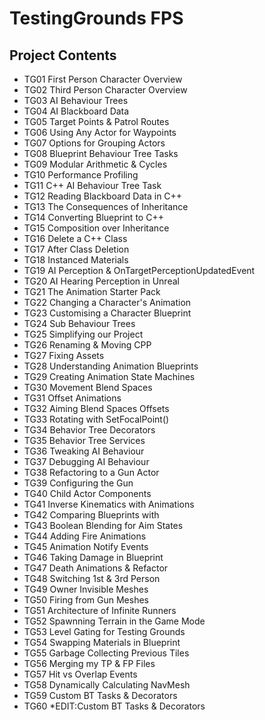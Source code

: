 # TestingGrounds FPS
## Project Contents
* TG01 First Person Character Overview
* TG02 Third Person Character Overview
* TG03 AI Behaviour Trees
* TG04 AI Blackboard Data
* TG05 Target Points & Patrol Routes
* TG06 Using Any Actor for Waypoints
* TG07 Options for Grouping Actors
* TG08 Blueprint Behaviour Tree Tasks
* TG09 Modular Arithmetic & Cycles
* TG10 Performance Profiling
* TG11 C++ AI Behaviour Tree Task
* TG12 Reading Blackboard Data in C++
* TG13 The Consequences of Inheritance
* TG14 Converting Blueprint to C++
* TG15 Composition over Inheritance
* TG16 Delete a C++ Class
* TG17 After Class Deletion
* TG18 Instanced Materials
* TG19 AI Perception & OnTargetPerceptionUpdatedEvent
* TG20 AI Hearing Perception in Unreal
* TG21 The Animation Starter Pack
* TG22 Changing a Character's Animation
* TG23 Customising a Character Blueprint
* TG24 Sub Behaviour Trees
* TG25 Simplifying our Project
* TG26 Renaming & Moving CPP
* TG27 Fixing Assets
* TG28 Understanding Animation Blueprints
* TG29 Creating Animation State Machines
* TG30 Movement Blend Spaces
* TG31 Offset Animations
* TG32 Aiming Blend Spaces Offsets
* TG33 Rotating with SetFocalPoint()
* TG34 Behavior Tree Decorators
* TG35 Behavior Tree Services
* TG36 Tweaking AI Behaviour
* TG37 Debugging AI Behaviour
* TG38 Refactoring to a Gun Actor
* TG39 Configuring the Gun
* TG40 Child Actor Components
* TG41 Inverse Kinematics with Animations
* TG42 Comparing Blueprints with 
* TG43 Boolean Blending for Aim States
* TG44 Adding Fire Animations
* TG45 Animation Notify Events
* TG46 Taking Damage in Blueprint
* TG47 Death Animations & Refactor
* TG48 Switching 1st & 3rd Person
* TG49 Owner Invisible Meshes
* TG50 Firing from Gun Meshes
* TG51 Architecture of Infinite Runners
* TG52 Spawnning Terrain in the Game Mode
* TG53 Level Gating for Testing Grounds
* TG54 Swapping Materials in Blueprint
* TG55 Garbage Collecting Previous Tiles
* TG56 Merging my TP & FP Files
* TG57 Hit vs Overlap Events
* TG58 Dynamically Calculating NavMesh
* TG59 Custom BT Tasks & Decorators
* TG60 *EDIT:Custom BT Tasks & Decorators